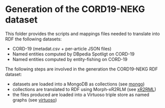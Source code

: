 # Generation of the CORD19-NEKG dataset

This folder provides the scripts and mappings files needed to translate into RDF the following datasets:
- CORD-19 (metadat.csv + per-article JSON files)
- Named entities computed by DBpedia Spotligt on CORD-19
- Named entities computed by entity-fishing on CORD-19

The following steps are involved in the generation the CORD19-NEKG RDF dataset:
- datasets are loaded into a MongoDB as collections (see [mongo](mongo))
- collections are translated to RDF using Morph-xR2RLM (see [xR2RML](xR2RML))
- the files produced are loaded into a Virtuoso triple store as named graphs (see [virtuoso](virtuoso))

